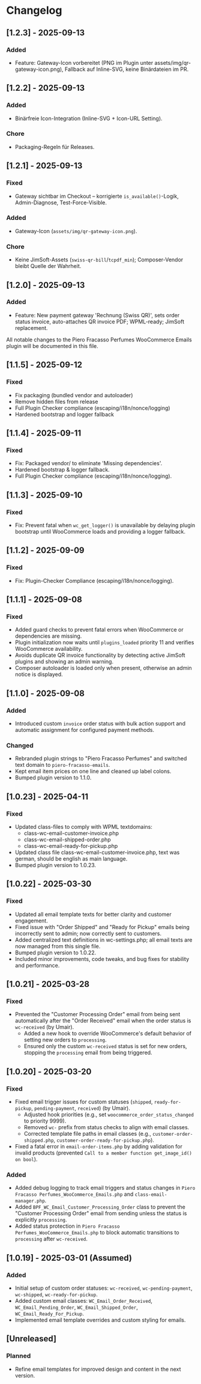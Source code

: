# Changelog

## [1.2.3] - 2025-09-13
### Added
- Feature: Gateway-Icon vorbereitet (PNG im Plugin unter assets/img/qr-gateway-icon.png), Fallback auf Inline-SVG, keine Binärdateien im PR.

## [1.2.2] - 2025-09-13
### Added
- Binärfreie Icon-Integration (Inline-SVG + Icon-URL Setting).
### Chore
- Packaging-Regeln für Releases.

## [1.2.1] - 2025-09-13
### Fixed
- Gateway sichtbar im Checkout – korrigierte `is_available()`-Logik, Admin-Diagnose, Test-Force-Visible.
### Added
- Gateway-Icon (`assets/img/qr-gateway-icon.png`).
### Chore
- Keine JimSoft-Assets (`swiss-qr-bill`/`tcpdf_min`); Composer-Vendor bleibt Quelle der Wahrheit.

## [1.2.0] - 2025-09-13
### Added
- Feature: New payment gateway 'Rechnung (Swiss QR)', sets order status invoice, auto-attaches QR invoice PDF; WPML-ready; JimSoft replacement.


All notable changes to the Piero Fracasso Perfumes WooCommerce Emails plugin will be documented in this file.
## [1.1.5] - 2025-09-12
### Fixed
- Fix packaging (bundled vendor and autoloader)
- Remove hidden files from release
- Full Plugin Checker compliance (escaping/i18n/nonce/logging)
- Hardened bootstrap and logger fallback

## [1.1.4] - 2025-09-11
### Fixed
- Fix: Packaged vendor/ to eliminate 'Missing dependencies'.
- Hardened bootstrap & logger fallback.
- Full Plugin Checker compliance (escaping/i18n/nonce/logging).


## [1.1.3] - 2025-09-10
### Fixed
- Fix: Prevent fatal when `wc_get_logger()` is unavailable by delaying plugin bootstrap until WooCommerce loads and providing a logger fallback.

## [1.1.2] - 2025-09-09
### Fixed
- Fix: Plugin-Checker Compliance (escaping/i18n/nonce/logging).

## [1.1.1] - 2025-09-08
### Fixed
- Added guard checks to prevent fatal errors when WooCommerce or dependencies are missing.
- Plugin initialization now waits until `plugins_loaded` priority 11 and verifies WooCommerce availability.
- Avoids duplicate QR invoice functionality by detecting active JimSoft plugins and showing an admin warning.
- Composer autoloader is loaded only when present, otherwise an admin notice is displayed.

## [1.1.0] - 2025-09-08
### Added
  - Introduced custom `invoice` order status with bulk action support and automatic assignment for configured payment methods.
### Changed
  - Rebranded plugin strings to "Piero Fracasso Perfumes" and switched text domain to `piero-fracasso-emails`.
  - Kept email item prices on one line and cleaned up label colons.
  - Bumped plugin version to 1.1.0.

## [1.0.23] - 2025-04-11
### Fixed
  - Updated class-files to comply with WPML textdomains:
    - class-wc-email-customer-invoice.php
    - class-wc-email-shipped-order.php
    - class-wc-email-ready-for-pickup.php
  - Updated class file class-wc-email-customer-invoice.php, text was german, should be english as main language.
  - Bumped plugin version to 1.0.23.

## [1.0.22] - 2025-03-30
### Fixed
  - Updated all email template texts for better clarity and customer engagement.
  - Fixed issue with "Order Shipped" and "Ready for Pickup" emails being incorrectly sent to admin; now correctly sent to customers.
  - Added centralized text definitions in wc-settings.php; all email texts are now managed from this single file.
  - Bumped plugin version to 1.0.22.
  - Included minor improvements, code tweaks, and bug fixes for stability and performance.

## [1.0.21] - 2025-03-28
### Fixed
- Prevented the "Customer Processing Order" email from being sent automatically after the "Order Received" email when the order status is `wc-received` (by Umair).
  - Added a new hook to override WooCommerce's default behavior of setting new orders to `processing`.
  - Ensured only the custom `wc-received` status is set for new orders, stopping the `processing` email from being triggered.

## [1.0.20] - 2025-03-20
### Fixed
- Fixed email trigger issues for custom statuses (`shipped`, `ready-for-pickup`, `pending-payment`, `received`) (by Umair).
  - Adjusted hook priorities (e.g., set `woocommerce_order_status_changed` to priority 9999).
  - Removed `wc-` prefix from status checks to align with email classes.
  - Corrected template file paths in email classes (e.g., `customer-order-shipped.php`, `customer-order-ready-for-pickup.php`).
- Fixed a fatal error in `email-order-items.php` by adding validation for invalid products (prevented `Call to a member function get_image_id() on bool`).
### Added
- Added debug logging to track email triggers and status changes in `Piero Fracasso Perfumes_WooCommerce_Emails.php` and `class-email-manager.php`.
- Added `BPF_WC_Email_Customer_Processing_Order` class to prevent the "Customer Processing Order" email from sending unless the status is explicitly `processing`.
- Added status protection in `Piero Fracasso Perfumes_WooCommerce_Emails.php` to block automatic transitions to `processing` after `wc-received`.

## [1.0.19] - 2025-03-01 (Assumed)
### Added
- Initial setup of custom order statuses: `wc-received`, `wc-pending-payment`, `wc-shipped`, `wc-ready-for-pickup`.
- Added custom email classes: `WC_Email_Order_Received`, `WC_Email_Pending_Order`, `WC_Email_Shipped_Order`, `WC_Email_Ready_For_Pickup`.
- Implemented email template overrides and custom styling for emails.

## [Unreleased]
### Planned
- Refine email templates for improved design and content in the next version.

